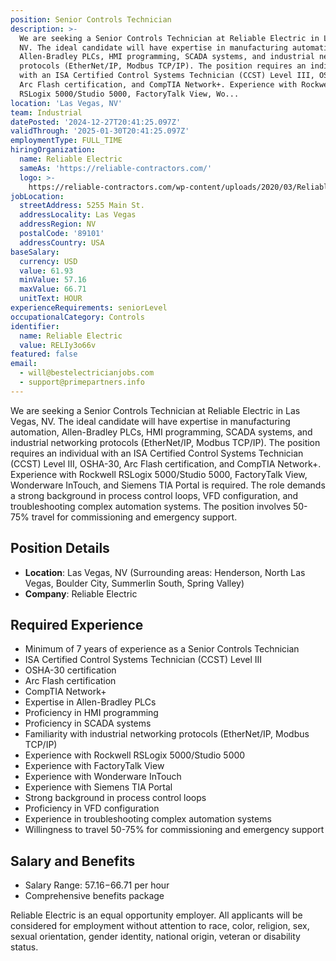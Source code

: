 ```yaml
---
position: Senior Controls Technician
description: >-
  We are seeking a Senior Controls Technician at Reliable Electric in Las Vegas,
  NV. The ideal candidate will have expertise in manufacturing automation,
  Allen-Bradley PLCs, HMI programming, SCADA systems, and industrial networking
  protocols (EtherNet/IP, Modbus TCP/IP). The position requires an individual
  with an ISA Certified Control Systems Technician (CCST) Level III, OSHA-30,
  Arc Flash certification, and CompTIA Network+. Experience with Rockwell
  RSLogix 5000/Studio 5000, FactoryTalk View, Wo...
location: 'Las Vegas, NV'
team: Industrial
datePosted: '2024-12-27T20:41:25.097Z'
validThrough: '2025-01-30T20:41:25.097Z'
employmentType: FULL_TIME
hiringOrganization:
  name: Reliable Electric
  sameAs: 'https://reliable-contractors.com/'
  logo: >-
    https://reliable-contractors.com/wp-content/uploads/2020/03/Reliable-Electric-Logo.jpg
jobLocation:
  streetAddress: 5255 Main St.
  addressLocality: Las Vegas
  addressRegion: NV
  postalCode: '89101'
  addressCountry: USA
baseSalary:
  currency: USD
  value: 61.93
  minValue: 57.16
  maxValue: 66.71
  unitText: HOUR
experienceRequirements: seniorLevel
occupationalCategory: Controls
identifier:
  name: Reliable Electric
  value: RELIy3o66v
featured: false
email:
  - will@bestelectricianjobs.com
  - support@primepartners.info
---
```




We are seeking a Senior Controls Technician at Reliable Electric in Las Vegas, NV. The ideal candidate will have expertise in manufacturing automation, Allen-Bradley PLCs, HMI programming, SCADA systems, and industrial networking protocols (EtherNet/IP, Modbus TCP/IP). The position requires an individual with an ISA Certified Control Systems Technician (CCST) Level III, OSHA-30, Arc Flash certification, and CompTIA Network+. Experience with Rockwell RSLogix 5000/Studio 5000, FactoryTalk View, Wonderware InTouch, and Siemens TIA Portal is required. The role demands a strong background in process control loops, VFD configuration, and troubleshooting complex automation systems. The position involves 50-75% travel for commissioning and emergency support. 

## Position Details

- **Location**: Las Vegas, NV (Surrounding areas: Henderson, North Las Vegas, Boulder City, Summerlin South, Spring Valley)
- **Company**: Reliable Electric

## Required Experience

- Minimum of 7 years of experience as a Senior Controls Technician
- ISA Certified Control Systems Technician (CCST) Level III
- OSHA-30 certification
- Arc Flash certification
- CompTIA Network+
- Expertise in Allen-Bradley PLCs
- Proficiency in HMI programming
- Proficiency in SCADA systems
- Familiarity with industrial networking protocols (EtherNet/IP, Modbus TCP/IP)
- Experience with Rockwell RSLogix 5000/Studio 5000
- Experience with FactoryTalk View
- Experience with Wonderware InTouch
- Experience with Siemens TIA Portal
- Strong background in process control loops
- Proficiency in VFD configuration
- Experience in troubleshooting complex automation systems
- Willingness to travel 50-75% for commissioning and emergency support

## Salary and Benefits

- Salary Range: $57.16-$66.71 per hour
- Comprehensive benefits package

Reliable Electric is an equal opportunity employer. All applicants will be considered for employment without attention to race, color, religion, sex, sexual orientation, gender identity, national origin, veteran or disability status.
